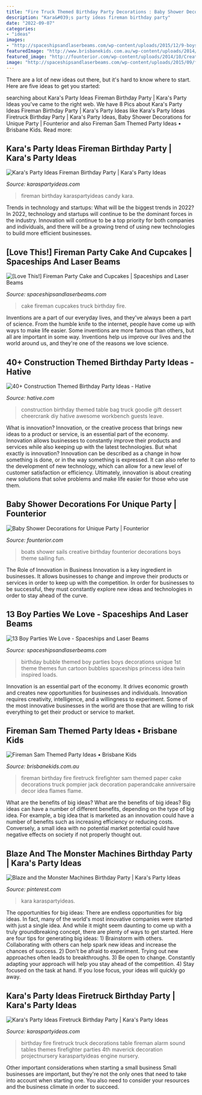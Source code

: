 ```yaml
---
title: "Fire Truck Themed Birthday Party Decorations : Baby Shower Decorations For Unique Party"
description: "Kara&#039;s party ideas fireman birthday party"
date: "2022-09-07"
categories:
- "ideas"
images:
- "http://spaceshipsandlaserbeams.com/wp-content/uploads/2015/12/9-boys-bubble-themed-first-birthday-party.jpg"
featuredImage: "http://www.brisbanekids.com.au/wp-content/uploads/2014/05/b75cdaeb057b0c974f4f9d41177e7e06.jpg"
featured_image: "http://founterior.com/wp-content/uploads/2014/10/Creative-boats-with-sails-for-boy-shower-party.jpg"
image: "http://spaceshipsandlaserbeams.com/wp-content/uploads/2015/09/fireman_fire_truck_birthday_cake.jpg"
---
```



There are a lot of new ideas out there, but it's hard to know where to start. Here are five ideas to get you started: 

	

		
searching about Kara&#039;s Party Ideas Fireman Birthday Party | Kara&#039;s Party Ideas you've came to the right web. We have 8 Pics about Kara&#039;s Party Ideas Fireman Birthday Party | Kara&#039;s Party Ideas like Kara&#039;s Party Ideas Firetruck Birthday Party | Kara&#039;s Party Ideas, Baby Shower Decorations for Unique Party | Founterior and also Fireman Sam Themed Party Ideas • Brisbane Kids. Read more:
		
    
## Kara&#039;s Party Ideas Fireman Birthday Party | Kara&#039;s Party Ideas

<img loading=lazy src="https://karaspartyideas.com/wp-content/uploads/2016/02/Fireman-Birthday-Party-via-Karas-Party-Ideas-KarasPartyIdeas.com-7.jpeg" onerror="this.onerror=null;this.src='https://tse4.mm.bing.net/th?id=OIP.tTIU7EMpsN35WM2ZYm0Q9AHaKj&amp;pid=15.1';" alt="Kara&#039;s Party Ideas Fireman Birthday Party | Kara&#039;s Party Ideas">

_Source: karaspartyideas.com_

>fireman birthday karaspartyideas candy kara. 

	

Trends in technology and startups: What will be the biggest trends in 2022?
In 2022, technology and startups will continue to be the dominant forces in the industry. Innovation will continue to be a top priority for both companies and individuals, and there will be a growing trend of using new technologies to build more efficient businesses.

    
## [Love This!] Fireman Party Cake And Cupcakes | Spaceships And Laser Beams

<img loading=lazy src="http://spaceshipsandlaserbeams.com/wp-content/uploads/2015/09/fireman_fire_truck_birthday_cake.jpg" onerror="this.onerror=null;this.src='https://tse1.mm.bing.net/th?id=OIP.2fGvo174fD_37H9vGd6UdgHaLJ&amp;pid=15.1';" alt="[Love This!] Fireman Party Cake and Cupcakes | Spaceships and Laser Beams">

_Source: spaceshipsandlaserbeams.com_

>cake fireman cupcakes truck birthday fire. 

	

Inventions are a part of our everyday lives, and they've always been a part of science. From the humble knife to the internet, people have come up with ways to make life easier. Some inventions are more famous than others, but all are important in some way. Inventions help us improve our lives and the world around us, and they're one of the reasons we love science.

    
## 40+ Construction Themed Birthday Party Ideas - Hative

<img loading=lazy src="https://hative.com/wp-content/uploads/2015/06/construction-birthday-party/34-construction-themed-birthday-party.jpg" onerror="this.onerror=null;this.src='https://tse1.mm.bing.net/th?id=OIP.ReTwfQs_dhHGtMCuliy65gHaE8&amp;pid=15.1';" alt="40+ Construction Themed Birthday Party Ideas - Hative">

_Source: hative.com_

>construction birthday themed table bag truck goodie gift dessert cheercrank diy hative awesome workbench guests leave. 

	

What is innovation?
Innovation, or the creative process that brings new ideas to a product or service, is an essential part of the economy. Innovation allows businesses to constantly improve their products and services while also keeping up with the latest technologies. But what exactly is innovation?
Innovation can be described as a change in how something is done, or in the way something is expressed. It can also refer to the development of new technology, which can allow for a new level of customer satisfaction or efficiency. Ultimately, innovation is about creating new solutions that solve problems and make life easier for those who use them.

    
## Baby Shower Decorations For Unique Party | Founterior

<img loading=lazy src="http://founterior.com/wp-content/uploads/2014/10/Creative-boats-with-sails-for-boy-shower-party.jpg" onerror="this.onerror=null;this.src='https://tse4.mm.bing.net/th?id=OIP.g8MqMI8pkUwHnSAAUc7qoAHaJ4&amp;pid=15.1';" alt="Baby Shower Decorations for Unique Party | Founterior">

_Source: founterior.com_

>boats shower sails creative birthday founterior decorations boys theme sailing fun. 

	

The Role of Innovation in Business
Innovation is a key ingredient in businesses. It allows businesses to change and improve their products or services in order to keep up with the competition. In order for businesses to be successful, they must constantly explore new ideas and technologies in order to stay ahead of the curve.

    
## 13 Boy Parties We Love - Spaceships And Laser Beams

<img loading=lazy src="http://spaceshipsandlaserbeams.com/wp-content/uploads/2015/12/9-boys-bubble-themed-first-birthday-party.jpg" onerror="this.onerror=null;this.src='https://tse4.mm.bing.net/th?id=OIP.02JU1cCeAPW1q23CLmBe1gHaLH&amp;pid=15.1';" alt="13 Boy Parties We Love - Spaceships and Laser Beams">

_Source: spaceshipsandlaserbeams.com_

>birthday bubble themed boy parties boys decorations unique 1st theme themes fun cartoon bubbles spaceships princess idea twin inspired loads. 

	

Innovation is an essential part of the economy. It drives economic growth and creates new opportunities for businesses and individuals. Innovation requires creativity, intelligence, and a willingness to experiment. Some of the most innovative businesses in the world are those that are willing to risk everything to get their product or service to market.

    
## Fireman Sam Themed Party Ideas • Brisbane Kids

<img loading=lazy src="http://www.brisbanekids.com.au/wp-content/uploads/2014/05/b75cdaeb057b0c974f4f9d41177e7e06.jpg" onerror="this.onerror=null;this.src='https://tse2.mm.bing.net/th?id=OIP.uc0EDrYZNU1w9D7tEuqJJAHaLH&amp;pid=15.1';" alt="Fireman Sam Themed Party Ideas • Brisbane Kids">

_Source: brisbanekids.com.au_

>fireman birthday fire firetruck firefighter sam themed paper cake decorations truck pompier jack decoration paperandcake anniversaire decor idea flames flame. 

	

What are the benefits of big ideas?
What are the benefits of big ideas? Big ideas can have a number of different benefits, depending on the type of big idea. For example, a big idea that is marketed as an innovation could have a number of benefits such as increasing efficiency or reducing costs. Conversely, a small idea with no potential market potential could have negative effects on society if not properly thought out.

    
## Blaze And The Monster Machines Birthday Party | Kara&#039;s Party Ideas

<img loading=lazy src="https://i.pinimg.com/736x/93/25/64/93256487041152ff90ac76b37329e7ee.jpg" onerror="this.onerror=null;this.src='https://tse4.mm.bing.net/th?id=OIP.z7dl94SnEUhnl0-oB3GJdAHaLH&amp;pid=15.1';" alt="Blaze and the Monster Machines Birthday Party | Kara&#039;s Party Ideas">

_Source: pinterest.com_

>kara karaspartyideas. 

	

The opportunities for big ideas:
There are endless opportunities for big ideas. In fact, many of the world's most innovative companies were started with just a single idea. And while it might seem daunting to come up with a truly groundbreaking concept, there are plenty of ways to get started. Here are four tips for generating big ideas: 1) Brainstorm with others. Collaborating with others can help spark new ideas and increase the chances of success. 2) Don't be afraid to experiment. Trying out new approaches often leads to breakthroughs. 3) Be open to change. Constantly adapting your approach will help you stay ahead of the competition. 4) Stay focused on the task at hand. If you lose focus, your ideas will quickly go away.

    
## Kara&#039;s Party Ideas Firetruck Birthday Party | Kara&#039;s Party Ideas

<img loading=lazy src="http://karaspartyideas.com/wp-content/uploads/2018/06/Firetruck-Birthday-Party-via-Karas-Party-Ideas-KarasPartyIdeas.com10.jpg" onerror="this.onerror=null;this.src='https://tse1.mm.bing.net/th?id=OIP.Szg_2OPFOuPa--9EH2JOfQHaLH&amp;pid=15.1';" alt="Kara&#039;s Party Ideas Firetruck Birthday Party | Kara&#039;s Party Ideas">

_Source: karaspartyideas.com_

>birthday fire firetruck truck decorations table fireman alarm sound tables themes firefighter parties 4th maverick decoration projectnursery karaspartyideas engine nursery. 

	

Other important considerations when starting a small business
Small businesses are important, but they're not the only ones that need to take into account when starting one. You also need to consider your resources and the business climate in order to succeed.

